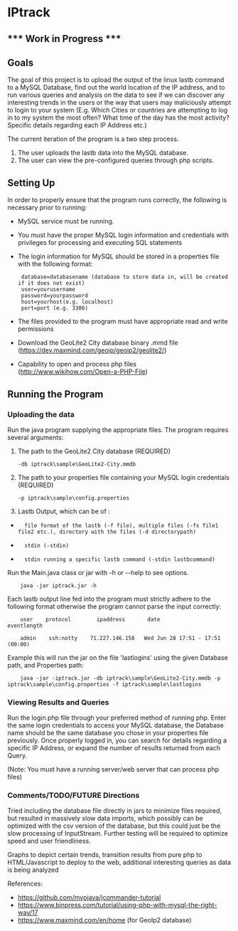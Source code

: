 # IPtrack #

## *** Work in Progress *** ##

## Goals ##
The goal of this project is to upload the output of the linux lastb command to a MySQL Database, find out the world location of the IP address, and to run various queries and analysis on the data to see if we can discover any interesting trends in the users or the way that users may maliciously attempt to login to your system (E.g. Which Cities or countries are attempting to log in to my system the most often? What time of the day has the most activity? Specific details regarding each IP Address etc.)

The current iteration of the program is a two step process.
1.  The user uploads the lastb data into the MySQL database.
2.  The user can view the pre-configured queries through php scripts.

## Setting Up ##
In order to properly ensure that the program runs correctly, the following is necessary prior to running:
-  MySQL service must be running.
-  You must have the proper MySQL login information and credentials with privileges for processing and executing SQL statements
-  The login information for MySQL should be stored in a properties file with the following format:

        database=databasename (database to store data in, will be created if it does not exist)
        user=yourusername
        password=yourpassword
        host=yourhost(e.g. localhost)
        port=port (e.g. 3306)

-  The files provided to the program must have appropriate read and write permissions
-  Download the GeoLite2 City database binary .mmd file (https://dev.maxmind.com/geoip/geoip2/geolite2/)
-  Capability to open and process php files (http://www.wikihow.com/Open-a-PHP-File)


## Running the Program ##
### Uploading the data ###
Run the java program supplying the appropriate files. The program requires several arguments:

1.  The path to the GeoLite2 City database (REQUIRED)

        -db iptrack\sample\GeoLite2-City.mmdb

2.  The path to your properties file containing your MySQL login credentials (REQUIRED)

        -p iptrack\sample\config.properties
        
3.  Lastb Output, which can be of :
*       file format of the lastb (-f file), multiple files (-fs file1 file2 etc.), directory with the files (-d directorypath)
*       stdin (-stdin)
*       stdin running a specific lastb command (-stdin lastbcommand)

Run the Main.java class or jar with -h or --help to see options.

        java -jar iptrack.jar -h

Each lastb output line fed into the program must strictly adhere to the following format otherwise the program cannot parse the input correctly:
        
        user    protocol        ipaddress       date                    eventlength
        
        admin    ssh:notty    71.227.146.158   Wed Jun 28 17:51 - 17:51  (00:00)

Example this will run the jar on the file 'lastlogins' using the given Database path, and Properties path:
        
        java -jar -iptrack.jar -db iptrack\sample\GeoLite2-City.mmdb -p iptrack\sample\config.properties -f iptrack\sample\lastlogins

### Viewing Results and Queries ###

Run the login.php file through your preferred method of running php.  Enter the same login credentials to access your MySQL database, the Database name should be the same database you chose in your properties file previously.  Once properly logged in, you can search for details regarding a specific IP Address, or expand the number of results returned from each Query.

(Note: You must have a running server/web server that can process php files)

### Comments/TODO/FUTURE Directions ###
Tried including the database file directly in jars to minimize files required, but resulted in massively slow data imports, which possibly can be optimized with the csv version of the database, but this could just be the slow processing of InputStream.  Further testing will be required to optimize speed and user friendliness.

Graphs to depict certain trends, transition results from pure php to HTML/Javascript to deploy to the web, additional interesting queries as data is being analyzed


References:
-  https://github.com/mvpjava/jcommander-tutorial
-  https://www.binpress.com/tutorial/using-php-with-mysql-the-right-way/17
-  https://www.maxmind.com/en/home (for GeoIp2 database)


